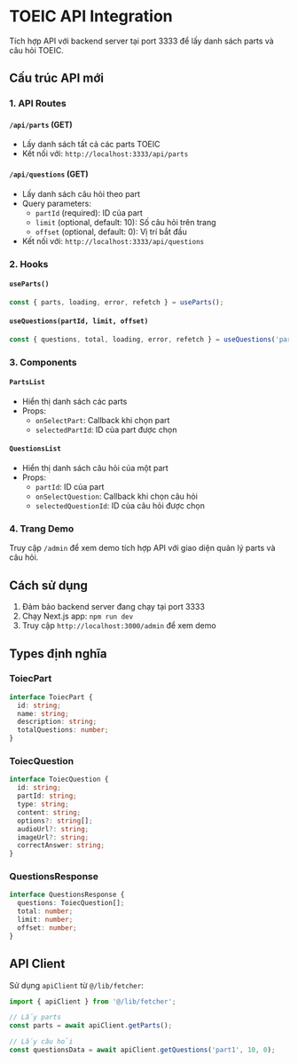 # TOEIC API Integration

Tích hợp API với backend server tại port 3333 để lấy danh sách parts và câu hỏi TOEIC.

## Cấu trúc API mới

### 1. API Routes

#### `/api/parts` (GET)
- Lấy danh sách tất cả các parts TOEIC
- Kết nối với: `http://localhost:3333/api/parts`

#### `/api/questions` (GET)
- Lấy danh sách câu hỏi theo part
- Query parameters:
  - `partId` (required): ID của part
  - `limit` (optional, default: 10): Số câu hỏi trên trang
  - `offset` (optional, default: 0): Vị trí bắt đầu
- Kết nối với: `http://localhost:3333/api/questions`

### 2. Hooks

#### `useParts()`
```typescript
const { parts, loading, error, refetch } = useParts();
```

#### `useQuestions(partId, limit, offset)`
```typescript
const { questions, total, loading, error, refetch } = useQuestions('part1', 10, 0);
```

### 3. Components

#### `PartsList`
- Hiển thị danh sách các parts
- Props:
  - `onSelectPart`: Callback khi chọn part
  - `selectedPartId`: ID của part được chọn

#### `QuestionsList`
- Hiển thị danh sách câu hỏi của một part
- Props:
  - `partId`: ID của part
  - `onSelectQuestion`: Callback khi chọn câu hỏi
  - `selectedQuestionId`: ID của câu hỏi được chọn

### 4. Trang Demo

Truy cập `/admin` để xem demo tích hợp API với giao diện quản lý parts và câu hỏi.

## Cách sử dụng

1. Đảm bảo backend server đang chạy tại port 3333
2. Chạy Next.js app: `npm run dev`
3. Truy cập `http://localhost:3000/admin` để xem demo

## Types định nghĩa

### ToiecPart
```typescript
interface ToiecPart {
  id: string;
  name: string;
  description: string;
  totalQuestions: number;
}
```

### ToiecQuestion
```typescript
interface ToiecQuestion {
  id: string;
  partId: string;
  type: string;
  content: string;
  options?: string[];
  audioUrl?: string;
  imageUrl?: string;
  correctAnswer: string;
}
```

### QuestionsResponse
```typescript
interface QuestionsResponse {
  questions: ToiecQuestion[];
  total: number;
  limit: number;
  offset: number;
}
```

## API Client

Sử dụng `apiClient` từ `@/lib/fetcher`:

```typescript
import { apiClient } from '@/lib/fetcher';

// Lấy parts
const parts = await apiClient.getParts();

// Lấy câu hỏi
const questionsData = await apiClient.getQuestions('part1', 10, 0);
```
